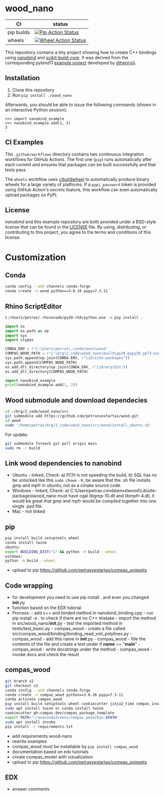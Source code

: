 wood_nano
=============

|      CI              | status |
|----------------------|--------|
| pip builds           | [![Pip Action Status][actions-pip-badge]][actions-pip-link] |
| wheels               | [![Wheel Action Status][actions-wheels-badge]][actions-wheels-link] |

[actions-pip-link]:        https://github.com/wjakob/nanobind_example/actions?query=workflow%3APip
[actions-pip-badge]:       https://github.com/wjakob/nanobind_example/workflows/Pip/badge.svg
[actions-wheels-link]:     https://github.com/wjakob/nanobind_example/actions?query=workflow%3AWheels
[actions-wheels-badge]:    https://github.com/wjakob/nanobind_example/workflows/Wheels/badge.svg


This repository contains a tiny project showing how to create C++ bindings
using [nanobind](https://github.com/wjakob/nanobind) and
[scikit-build-core](https://scikit-build-core.readthedocs.io/en/latest/index.html). It
was derived from the corresponding _pybind11_ [example
project](https://github.com/pybind/scikit_build_example/) developed by
[@henryiii](https://github.com/henryiii).

Installation
------------

1. Clone this repository
2. Run `pip install ./wood_nano`

Afterwards, you should be able to issue the following commands (shown in an
interactive Python session):

```pycon
>>> import nanobind_example
>>> nanobind_example.add(1, 2)
3
```

CI Examples
-----------

The `.github/workflows` directory contains two continuous integration workflows
for GitHub Actions. The first one (`pip`) runs automatically after each commit
and ensures that packages can be built successfully and that tests pass.

The `wheels` workflow uses
[cibuildwheel](https://cibuildwheel.readthedocs.io/en/stable/) to automatically
produce binary wheels for a large variety of platforms. If a `pypi_password`
token is provided using GitHub Action's _secrets_ feature, this workflow can
even automatically upload packages on PyPI.


License
-------

_nanobind_ and this example repository are both provided under a BSD-style
license that can be found in the [LICENSE](./LICENSE) file. By using,
distributing, or contributing to this project, you agree to the terms and
conditions of this license.

Customization
=============

Conda
-----

```bash
conda config --add channels conda-forge
conda create -n wood python==3.8.16 pypy=7.3.11

```

Rhino ScriptEditor
------------------

```bash
C:/Users/petras/.rhinocode/py39-rh8/python.exe -m pip install . 
```

```python
import os
import os.path as op
import sys
import ctypes

CONDA_ENV = r'C:\Users\petras\.conda\envs\wood'
COMPAS_WOOD_PATH = r'C:\brg\2_code\wood_nano\build\pp38-pypy38_pp73-win_amd64\Release'
sys.path.append(op.join(CONDA_ENV, r"Lib\site-packages"))
sys.path.append(COMPAS_WOOD_PATH)
os.add_dll_directory(op.join(CONDA_ENV, r'Library\bin'))
os.add_dll_directory(COMPAS_WOOD_PATH)

import nanobind_example
print(nanobind_example.add(1, 2))

```

Wood submodule and download dependecies
---------------------------------------

```bash
cd ~/brg/2_code/wood_nano/src
git submodule add https://github.com/petrasvestartas/wood.git
cd wood
sudo '/home/petras/brg/2_code/wood_nano/src/wood/install_ubuntu.sh'
```

For update:

```bash
git submodule foreach git pull origin main
sudo rm -r build
```


Link wood dependencies to nanobind
----------------------------------
-   Ubuntu - linked, Check: a) PCH is not speeding the build, b) SQL has no be unlocked like this ```sudo chown -R```, be aware that the .sh file installs gmp and mpfr in ubuntu, not as a cmake source code.
-   Windows - linked, Check: a) C:\Users\petras\.conda\envs\wood\Lib\site-packages\wood_nano must have cgal libgmp-10.dll and libmpfr-4.dll, it would be great that gmp and mpfr would be compiled together into one single .pyd file.
-   Mac - not linked

pip
---
```bash
pip install build setuptools wheel
conda install twine
ubuntu:
export BUILDING_DIST="1" && python -m build --wheel
windows:
python -m build --wheel
```
-   upload to pip https://github.com/petrasvestartas/compas_snippets

Code wrapping
-------------
-   for development you need to use pip install . and even you changed __init__.py
-   function based on the EDX tutorial
-   Process:
        -   add c++ and binded method in nanobind_binding.cpp
        -   run pip install -e . to check if there are no C++ mistake
        -   import the method in src/wood_nano/__init__.py
        -   test the imported method in tests/test_basic.py
        -   compas_wood - create a file called src/compas_wood/binding/binding_read_xml_polylines.py
        -   compas_wood - add this name in __init__.py
        -   compas_wood - fille the contents of the file and create a test under if __name__ == "__main__"
        -   compas_wood - write docstrings under the method
        -   compas_wood - invoke docs and check the result

compas_wood
-----------


```bash
git branch v2
git checkout v2
conda config --add channels conda-forge
conda create -n compas_wood python==3.8.16 pypy=7.3.11
conda activate compas_wood
pip install build setuptools wheel cookiecutter jinja2_time compas_invocations
sudo apt install twine or conda install twine
cookiecutter gh:compas-dev/compas_package_template
export PATH="~/anaconda3/envs/compas_wood/bin:$PATH"
sudo apt install invoke
pip install -r requirements.txt
```

-   add requirements wood-nano
-   rewrite examples
-   compas_wood must be installable by ```pip install compas_wood```
-   documentation based on edx tutorials
-   create compas_model with vizualization
-   upload to pip https://github.com/petrasvestartas/compas_snippets

EDX
---
-   answer comments